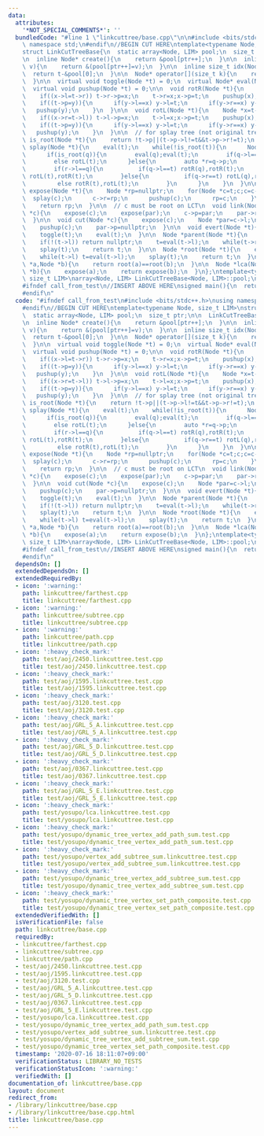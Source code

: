 ```yaml
---
data:
  attributes:
    '*NOT_SPECIAL_COMMENTS*': ''
  bundledCode: "#line 1 \"linkcuttree/base.cpp\"\n\n#include <bits/stdc++.h>\nusing\
    \ namespace std;\n#endif\n//BEGIN CUT HERE\ntemplate<typename Node, size_t LIM>\n\
    struct LinkCutTreeBase{\n  static array<Node, LIM> pool;\n  size_t ptr;\n\n  LinkCutTreeBase():ptr(0){}\n\
    \n  inline Node* create(){\n    return &pool[ptr++];\n  }\n\n  inline Node* create(Node\
    \ v){\n    return &(pool[ptr++]=v);\n  }\n\n  inline size_t idx(Node *t){\n  \
    \  return t-&pool[0];\n  }\n\n  Node* operator[](size_t k){\n    return &(pool[k]);\n\
    \  }\n\n  virtual void toggle(Node *t) = 0;\n  virtual Node* eval(Node *t) = 0;\n\
    \  virtual void pushup(Node *t) = 0;\n\n  void rotR(Node *t){\n    Node *x=t->p,*y=x->p;\n\
    \    if((x->l=t->r)) t->r->p=x;\n    t->r=x;x->p=t;\n    pushup(x);pushup(t);\n\
    \    if((t->p=y)){\n      if(y->l==x) y->l=t;\n      if(y->r==x) y->r=t;\n   \
    \   pushup(y);\n    }\n  }\n\n  void rotL(Node *t){\n    Node *x=t->p,*y=x->p;\n\
    \    if((x->r=t->l)) t->l->p=x;\n    t->l=x;x->p=t;\n    pushup(x);pushup(t);\n\
    \    if((t->p=y)){\n      if(y->l==x) y->l=t;\n      if(y->r==x) y->r=t;\n   \
    \   pushup(y);\n    }\n  }\n\n  // for splay tree (not original tree)\n  bool\
    \ is_root(Node *t){\n    return !t->p||(t->p->l!=t&&t->p->r!=t);\n  }\n\n  void\
    \ splay(Node *t){\n    eval(t);\n    while(!is_root(t)){\n      Node *q=t->p;\n\
    \      if(is_root(q)){\n        eval(q);eval(t);\n        if(q->l==t) rotR(t);\n\
    \        else rotL(t);\n      }else{\n        auto *r=q->p;\n        eval(r);eval(q);eval(t);\n\
    \        if(r->l==q){\n          if(q->l==t) rotR(q),rotR(t);\n          else\
    \ rotL(t),rotR(t);\n        }else{\n          if(q->r==t) rotL(q),rotL(t);\n \
    \         else rotR(t),rotL(t);\n        }\n      }\n    }\n  }\n\n  virtual Node*\
    \ expose(Node *t){\n    Node *rp=nullptr;\n    for(Node *c=t;c;c=c->p){\n    \
    \  splay(c);\n      c->r=rp;\n      pushup(c);\n      rp=c;\n    }\n    splay(t);\n\
    \    return rp;\n  }\n\n  // c must be root on LCT\n  void link(Node *par,Node\
    \ *c){\n    expose(c);\n    expose(par);\n    c->p=par;\n    par->r=c;\n    pushup(par);\n\
    \  }\n\n  void cut(Node *c){\n    expose(c);\n    Node *par=c->l;\n    c->l=nullptr;\n\
    \    pushup(c);\n    par->p=nullptr;\n  }\n\n  void evert(Node *t){\n    expose(t);\n\
    \    toggle(t);\n    eval(t);\n  }\n\n  Node *parent(Node *t){\n    expose(t);\n\
    \    if(!(t->l)) return nullptr;\n    t=eval(t->l);\n    while(t->r) t=eval(t->r);\n\
    \    splay(t);\n    return t;\n  }\n\n  Node *root(Node *t){\n    expose(t);\n\
    \    while(t->l) t=eval(t->l);\n    splay(t);\n    return t;\n  }\n\n  bool is_connected(Node\
    \ *a,Node *b){\n    return root(a)==root(b);\n  }\n\n  Node *lca(Node *a,Node\
    \ *b){\n    expose(a);\n    return expose(b);\n  }\n};\ntemplate<typename Node,\
    \ size_t LIM>\narray<Node, LIM> LinkCutTreeBase<Node, LIM>::pool;\n//END CUT HERE\n\
    #ifndef call_from_test\n//INSERT ABOVE HERE\nsigned main(){\n  return 0;\n}\n\
    #endif\n"
  code: "#ifndef call_from_test\n#include <bits/stdc++.h>\nusing namespace std;\n\
    #endif\n//BEGIN CUT HERE\ntemplate<typename Node, size_t LIM>\nstruct LinkCutTreeBase{\n\
    \  static array<Node, LIM> pool;\n  size_t ptr;\n\n  LinkCutTreeBase():ptr(0){}\n\
    \n  inline Node* create(){\n    return &pool[ptr++];\n  }\n\n  inline Node* create(Node\
    \ v){\n    return &(pool[ptr++]=v);\n  }\n\n  inline size_t idx(Node *t){\n  \
    \  return t-&pool[0];\n  }\n\n  Node* operator[](size_t k){\n    return &(pool[k]);\n\
    \  }\n\n  virtual void toggle(Node *t) = 0;\n  virtual Node* eval(Node *t) = 0;\n\
    \  virtual void pushup(Node *t) = 0;\n\n  void rotR(Node *t){\n    Node *x=t->p,*y=x->p;\n\
    \    if((x->l=t->r)) t->r->p=x;\n    t->r=x;x->p=t;\n    pushup(x);pushup(t);\n\
    \    if((t->p=y)){\n      if(y->l==x) y->l=t;\n      if(y->r==x) y->r=t;\n   \
    \   pushup(y);\n    }\n  }\n\n  void rotL(Node *t){\n    Node *x=t->p,*y=x->p;\n\
    \    if((x->r=t->l)) t->l->p=x;\n    t->l=x;x->p=t;\n    pushup(x);pushup(t);\n\
    \    if((t->p=y)){\n      if(y->l==x) y->l=t;\n      if(y->r==x) y->r=t;\n   \
    \   pushup(y);\n    }\n  }\n\n  // for splay tree (not original tree)\n  bool\
    \ is_root(Node *t){\n    return !t->p||(t->p->l!=t&&t->p->r!=t);\n  }\n\n  void\
    \ splay(Node *t){\n    eval(t);\n    while(!is_root(t)){\n      Node *q=t->p;\n\
    \      if(is_root(q)){\n        eval(q);eval(t);\n        if(q->l==t) rotR(t);\n\
    \        else rotL(t);\n      }else{\n        auto *r=q->p;\n        eval(r);eval(q);eval(t);\n\
    \        if(r->l==q){\n          if(q->l==t) rotR(q),rotR(t);\n          else\
    \ rotL(t),rotR(t);\n        }else{\n          if(q->r==t) rotL(q),rotL(t);\n \
    \         else rotR(t),rotL(t);\n        }\n      }\n    }\n  }\n\n  virtual Node*\
    \ expose(Node *t){\n    Node *rp=nullptr;\n    for(Node *c=t;c;c=c->p){\n    \
    \  splay(c);\n      c->r=rp;\n      pushup(c);\n      rp=c;\n    }\n    splay(t);\n\
    \    return rp;\n  }\n\n  // c must be root on LCT\n  void link(Node *par,Node\
    \ *c){\n    expose(c);\n    expose(par);\n    c->p=par;\n    par->r=c;\n    pushup(par);\n\
    \  }\n\n  void cut(Node *c){\n    expose(c);\n    Node *par=c->l;\n    c->l=nullptr;\n\
    \    pushup(c);\n    par->p=nullptr;\n  }\n\n  void evert(Node *t){\n    expose(t);\n\
    \    toggle(t);\n    eval(t);\n  }\n\n  Node *parent(Node *t){\n    expose(t);\n\
    \    if(!(t->l)) return nullptr;\n    t=eval(t->l);\n    while(t->r) t=eval(t->r);\n\
    \    splay(t);\n    return t;\n  }\n\n  Node *root(Node *t){\n    expose(t);\n\
    \    while(t->l) t=eval(t->l);\n    splay(t);\n    return t;\n  }\n\n  bool is_connected(Node\
    \ *a,Node *b){\n    return root(a)==root(b);\n  }\n\n  Node *lca(Node *a,Node\
    \ *b){\n    expose(a);\n    return expose(b);\n  }\n};\ntemplate<typename Node,\
    \ size_t LIM>\narray<Node, LIM> LinkCutTreeBase<Node, LIM>::pool;\n//END CUT HERE\n\
    #ifndef call_from_test\n//INSERT ABOVE HERE\nsigned main(){\n  return 0;\n}\n\
    #endif\n"
  dependsOn: []
  extendedDependsOn: []
  extendedRequiredBy:
  - icon: ':warning:'
    path: linkcuttree/farthest.cpp
    title: linkcuttree/farthest.cpp
  - icon: ':warning:'
    path: linkcuttree/subtree.cpp
    title: linkcuttree/subtree.cpp
  - icon: ':warning:'
    path: linkcuttree/path.cpp
    title: linkcuttree/path.cpp
  - icon: ':heavy_check_mark:'
    path: test/aoj/2450.linkcuttree.test.cpp
    title: test/aoj/2450.linkcuttree.test.cpp
  - icon: ':heavy_check_mark:'
    path: test/aoj/1595.linkcuttree.test.cpp
    title: test/aoj/1595.linkcuttree.test.cpp
  - icon: ':heavy_check_mark:'
    path: test/aoj/3120.test.cpp
    title: test/aoj/3120.test.cpp
  - icon: ':heavy_check_mark:'
    path: test/aoj/GRL_5_A.linkcuttree.test.cpp
    title: test/aoj/GRL_5_A.linkcuttree.test.cpp
  - icon: ':heavy_check_mark:'
    path: test/aoj/GRL_5_D.linkcuttree.test.cpp
    title: test/aoj/GRL_5_D.linkcuttree.test.cpp
  - icon: ':heavy_check_mark:'
    path: test/aoj/0367.linkcuttree.test.cpp
    title: test/aoj/0367.linkcuttree.test.cpp
  - icon: ':heavy_check_mark:'
    path: test/aoj/GRL_5_E.linkcuttree.test.cpp
    title: test/aoj/GRL_5_E.linkcuttree.test.cpp
  - icon: ':heavy_check_mark:'
    path: test/yosupo/lca.linkcuttree.test.cpp
    title: test/yosupo/lca.linkcuttree.test.cpp
  - icon: ':heavy_check_mark:'
    path: test/yosupo/dynamic_tree_vertex_add_path_sum.test.cpp
    title: test/yosupo/dynamic_tree_vertex_add_path_sum.test.cpp
  - icon: ':heavy_check_mark:'
    path: test/yosupo/vertex_add_subtree_sum.linkcuttree.test.cpp
    title: test/yosupo/vertex_add_subtree_sum.linkcuttree.test.cpp
  - icon: ':heavy_check_mark:'
    path: test/yosupo/dynamic_tree_vertex_add_subtree_sum.test.cpp
    title: test/yosupo/dynamic_tree_vertex_add_subtree_sum.test.cpp
  - icon: ':heavy_check_mark:'
    path: test/yosupo/dynamic_tree_vertex_set_path_composite.test.cpp
    title: test/yosupo/dynamic_tree_vertex_set_path_composite.test.cpp
  extendedVerifiedWith: []
  isVerificationFile: false
  path: linkcuttree/base.cpp
  requiredBy:
  - linkcuttree/farthest.cpp
  - linkcuttree/subtree.cpp
  - linkcuttree/path.cpp
  - test/aoj/2450.linkcuttree.test.cpp
  - test/aoj/1595.linkcuttree.test.cpp
  - test/aoj/3120.test.cpp
  - test/aoj/GRL_5_A.linkcuttree.test.cpp
  - test/aoj/GRL_5_D.linkcuttree.test.cpp
  - test/aoj/0367.linkcuttree.test.cpp
  - test/aoj/GRL_5_E.linkcuttree.test.cpp
  - test/yosupo/lca.linkcuttree.test.cpp
  - test/yosupo/dynamic_tree_vertex_add_path_sum.test.cpp
  - test/yosupo/vertex_add_subtree_sum.linkcuttree.test.cpp
  - test/yosupo/dynamic_tree_vertex_add_subtree_sum.test.cpp
  - test/yosupo/dynamic_tree_vertex_set_path_composite.test.cpp
  timestamp: '2020-07-16 18:11:07+09:00'
  verificationStatus: LIBRARY_NO_TESTS
  verificationStatusIcon: ':warning:'
  verifiedWith: []
documentation_of: linkcuttree/base.cpp
layout: document
redirect_from:
- /library/linkcuttree/base.cpp
- /library/linkcuttree/base.cpp.html
title: linkcuttree/base.cpp
---
```


